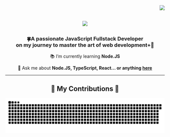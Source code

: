 <img align="right" src="https://visitor-badge.laobi.icu/badge?page_id=Irine7.Irine7" />

<h1 align="center">
    <img src="https://readme-typing-svg.herokuapp.com/?font=Righteous&size=35&center=true&vCenter=true&width=500&height=70&duration=4000&lines=Namaste!+👋;+I'm+Irina+Semichasova👩‍💻;" />
</h1>

<h3 align="center">🍀A passionate JavaScript Fullstack Developer <br/> on my journey to master the art of web development+🎯</h3>

<div align="center">
  
 📚 I’m currently learning **Node.JS**

💬 Ask me about **Node.JS, TypeScript, React... or anything [here](https://github.com/Irine7/Irine7/issues)**

 </div>

<hr/>

<div align="center">
  <h2>🐍 My Contributions 🐍</h2>
  <img alt="snake eating my contributions" src="https://raw.githubusercontent.com/Irine7/Irine7/output/github-contribution-grid-snake.svg" />  
</div>
